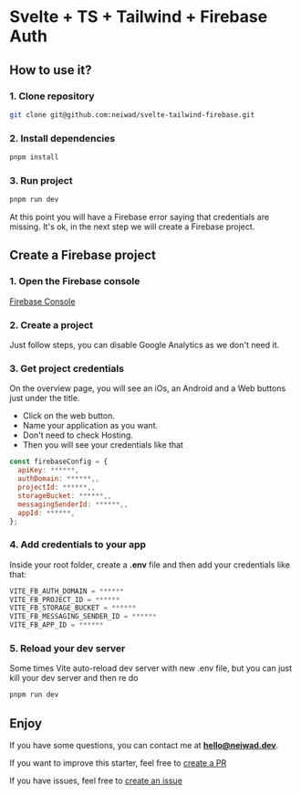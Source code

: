 # Svelte + TS + Tailwind + Firebase Auth

## How to use it?

### 1. Clone repository

```bash
git clone git@github.com:neiwad/svelte-tailwind-firebase.git
```

### 2. Install dependencies

```bash
pnpm install
```

### 3. Run project

```bash
pnpm run dev
```

At this point you will have a Firebase error saying that credentials are missing. It's ok, in the next step we will create a Firebase project.

## Create a Firebase project

### 1. Open the Firebase console

[Firebase Console](https://console.firebase.google.com/)

### 2. Create a project

Just follow steps, you can disable Google Analytics as we don't need it.

### 3. Get project credentials

On the overview page, you will see an iOs, an Android and a Web buttons just under the title.

- Click on the web button.
- Name your application as you want.
- Don't need to check Hosting.
- Then you will see your credentials like that

```javascript
const firebaseConfig = {
  apiKey: ******,
  authDomain: ******,,
  projectId: ******,,
  storageBucket: ******,,
  messagingSenderId: ******,,
  appId: ******,
};
```

### 4. Add credentials to your app

Inside your root folder, create a **.env** file and then add your credentials like that:

```javascript
VITE_FB_AUTH_DOMAIN = ******
VITE_FB_PROJECT_ID = ******
VITE_FB_STORAGE_BUCKET = ******
VITE_FB_MESSAGING_SENDER_ID = ******
VITE_FB_APP_ID = ******
```

### 5. Reload your dev server

Some times Vite auto-reload dev server with new .env file, but you can just kill your dev server and then re do

```bash
pnpm run dev
```

## Enjoy

If you have some questions, you can contact me at **hello@neiwad.dev**.

If you want to improve this starter, feel free to [create a PR](https://github.com/neiwad/svelte-tailwind-firebase/pulls)

If you have issues, feel free to [create an issue](https://github.com/neiwad/svelte-tailwind-firebase/issues)
